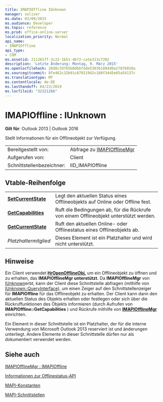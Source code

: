 ```yaml
---
title: IMAPIOffline IUnknown
manager: soliver
ms.date: 03/09/2015
ms.audience: Developer
ms.topic: reference
ms.prod: office-online-server
localization_priority: Normal
api_name:
- IMAPIOffline
api_type:
- COM
ms.assetid: 211281ff-3c22-1b51-4b72-ca1e313c7202
description: 'Letzte Änderung: Montag, 9. März 2015'
ms.openlocfilehash: 20d8c39765b0dbbfdde530361894d0a27876010a
ms.sourcegitcommit: 8fe462c32b91c87911942c188f3445e85a54137c
ms.translationtype: MT
ms.contentlocale: de-DE
ms.lasthandoff: 04/23/2019
ms.locfileid: "32321266"
---
```

# <a name="imapioffline--iunknown"></a>IMAPIOffline : IUnknown

  
  
**Gilt für**: Outlook 2013 | Outlook 2016 
  
Stellt Informationen für ein Offlineobjekt zur Verfügung.
  
|||
|:-----|:-----|
|Bereitgestellt von:  <br/> |Abfrage zu [IMAPIOfflineMgr](imapiofflinemgrimapioffline.md) <br/> |
|Aufgerufen von:  <br/> |Client  <br/> |
|Schnittstellenbezeichner:  <br/> |IID_IMAPIOffline  <br/> |
   
## <a name="vtable-order"></a>Vtable-Reihenfolge

|||
|:-----|:-----|
|**[SetCurrentState](imapioffline-setcurrentstate.md)** <br/> |Legt den aktuellen Status eines Offlineobjekts auf Online oder Offline fest.  <br/> |
|**[GetCapabilities](imapioffline-getcapabilities.md)** <br/> |Ruft die Bedingungen ab, für die Rückrufe von einem Offlineobjekt unterstützt werden.  <br/> |
|**[GetCurrentState](imapioffline-getcurrentstate.md)** <br/> |Ruft den aktuellen Online- oder Offlinestatus eines Offlineobjekts ab.  <br/> |
| *Platzhaltermitglied*  <br/> |Dieses Element ist ein Platzhalter und wird nicht unterstützt.  <br/> |
   
## <a name="remarks"></a>Hinweise

Ein Client verwendet **[HrOpenOfflineObj,](hropenofflineobj.md)** um ein Offlineobjekt zu öffnen und zu erhalten, das **IMAPIOfflineMgr unterstützt.** Da **IMAPIOfflineMgr** von [IUnknown](https://msdn.microsoft.com/library/ms680509%28v=VS.85%29.aspx)erbt, kann der Client diese Schnittstelle abfragen (mithilfe von [IUnknown::QueryInterface](https://msdn.microsoft.com/library/ms682521%28v=VS.85%29.aspx)), um einen Zeiger auf den Schnittstellenzeiger für **IMAPIOffline** für das Offlineobjekt zu erhalten. Der Client kann dann den aktuellen Status des Objekts erhalten oder festlegen oder sich über die Rückruffunktionen des Objekts informieren (durch Aufrufen von **IMAPIOffline::GetCapabilities** ) und Rückrufe mithilfe von **[IMAPIOfflineMgr](imapiofflinemgrimapioffline.md)** einrichten. 
  
Ein Element in dieser Schnittstelle ist ein Platzhalter, der für die interne Verwendung von Microsoft Outlook 2013 reserviert ist und änderungen unterliegt. Andere Elemente in dieser Schnittstelle dürfen nur als dokumentiert verwendet werden. 
  
## <a name="see-also"></a>Siehe auch



[IMAPIOfflineMgr : IMAPIOffline](imapiofflinemgrimapioffline.md)


[Informationen zur Offlinestatus-API](about-the-offline-state-api.md)
  
[MAPI-Konstanten](mapi-constants.md)
  
[MAPI-Schnittstellen](mapi-interfaces.md)

